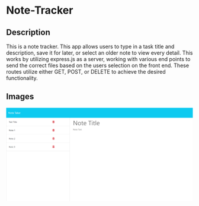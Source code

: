 # Note-Tracker

## Description
This is a note tracker. This app allows users to type in a task title and description, save it for later, or select an older note to view every detail. This works by utilizing express.js as a server, working with various end points to send the correct files based on the users selection on the front end. These routes utilize either GET, POST, or DELETE to achieve the desired functionality.



## Images
![Note Tracker App](/images/note-tracker.png)